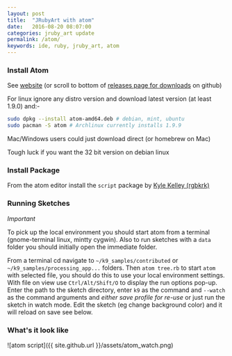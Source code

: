 ```yaml
---
layout: post
title:  "JRubyArt with atom"
date:   2016-08-20 08:07:00
categories: jruby_art update
permalink: /atom/
keywords: ide, ruby, jruby_art, atom
---
```

### Install Atom ###

See [website][atom] (or scroll to bottom of [releases page for downloads][releases] on github)

For linux ignore any distro version and download latest version (at least 1.9.0) and:-

```bash
sudo dpkg --install atom-amd64.deb # debian, mint, ubuntu
sudo pacman -S atom # Archlinux currently installs 1.9.9
```

Mac/Windows users could just download direct (or homebrew on Mac)

Tough luck if you want the 32 bit version on debian linux

### Install Package ###

From the atom editor install the `script` package by [Kyle Kelley (rgbkrk)][script]

### Running Sketches ###

_Important_

To pick up the local environment you should start atom from a terminal (gnome-terminal linux, mintty cygwin).
Also to run sketches with a `data` folder you should initially open the immediate folder.

From a terminal  cd navigate to `~/k9_samples/contributed` or `~/k9_samples/processing_app...` folders. Then `atom tree.rb` to start `atom` with selected file, you should do this to use your local environment settings. With file on view use `Ctrl/Alt/Shift/O` to display the run options pop-up. Enter the path to the sketch directory, enter `k9` as the command and `--watch` as the command arguments and _either save profile for re-use_ or just run the sketch in watch mode. Edit the sketch (eg change background color) and it will reload on save see below.

### What's it look like ###

![atom script]({{ site.github.url }}/assets/atom_watch.png)

[script]:https://atom.io/packages/script
[atom]:https://atom.io/
[releases]:https://github.com/atom/atom/releases/tag/v1.9.0

